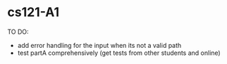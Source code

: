 # cs121-A1
TO DO:
- add error handling for the input when its not a valid path
- test partA comprehensively (get tests from other students and online)
